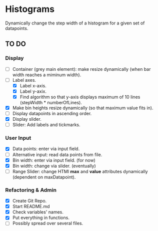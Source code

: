# Histograms
Dynamically change the step width of a histogram for a given set of datapoints.

## TO DO
### Display
- [ ] Container (grey main element): make resize dynamically (when bar width reaches a miminum width).
- [ ] Label axes.
  - [x] Label x-axis.
  - [x] Label y-axix.
  - [x] Find algorithm so that y-axis displays maximum of 10 lines (stepWidth * numberOfLines).
- [x] Make bin heights resize dynamically (so that maximum value fits in).
- [ ] Display datapoints in ascending order.
- [x] Display slider.
- [ ] Slider: Add labels and tickmarks.
### User Input
- [x] Data points: enter via input field.
- [ ] Alternative input: read data points from file.
- [x] Bin width: enter via input field. (for now)
- [x] Bin width: change via slider. (eventually)
- [ ] Range Slider: change HTMl **max** and **value** attributes dynamically (dependent on maxDatapoint).
### Refactoring & Admin
- [x] Create Git Repo.
- [x] Start README.md
- [x] Check variables' names.
- [x] Put everything in functions.
- [ ] Possibly spread over several files.
